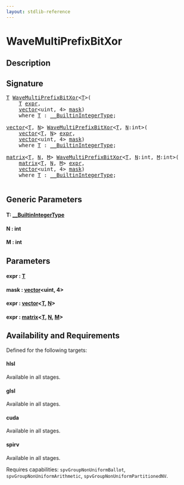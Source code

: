 ```yaml
---
layout: stdlib-reference
---
```


# WaveMultiPrefixBitXor

## Description





## Signature 

<pre>
<a href="wavemultiprefixbitxor-049fi.md#typeparam-T" class="code_type">T</a> <a href="wavemultiprefixbitxor-049fi.md">WaveMultiPrefixBitXor</a>&lt;<a href="wavemultiprefixbitxor-049fi.md#typeparam-T" class="code_type">T</a>&gt;(
    <a href="wavemultiprefixbitxor-049fi.md#typeparam-T" class="code_type">T</a> <a href="wavemultiprefixbitxor-049fi.md#decl-expr" class="code_param">expr</a>,
    <a href="../types/vector/index.md" class="code_type">vector</a>&lt;<span class="code_keyword">uint</span>, 4&gt; <a href="wavemultiprefixbitxor-049fi.md#decl-mask" class="code_param">mask</a>)
    <span class='code_keyword'>where</span> <a href="wavemultiprefixbitxor-049fi.md#typeparam-T" class="code_type">T</a> : <a href="../interfaces/0_builtinintegertype-029g/index.md" class="code_type">__BuiltinIntegerType</a>;

<a href="../types/vector/index.md" class="code_type">vector</a>&lt;<a href="wavemultiprefixbitxor-049fi.md#typeparam-T" class="code_type">T</a>, <a href="wavemultiprefixbitxor-049fi.md#decl-N" class="code_var">N</a>&gt; <a href="wavemultiprefixbitxor-049fi.md">WaveMultiPrefixBitXor</a>&lt;<a href="wavemultiprefixbitxor-049fi.md#typeparam-T" class="code_type">T</a>, <a href="wavemultiprefixbitxor-049fi.md#decl-N" class="code_var">N</a>:<span class="code_keyword">int</span>&gt;(
    <a href="../types/vector/index.md" class="code_type">vector</a>&lt;<a href="wavemultiprefixbitxor-049fi.md#typeparam-T" class="code_type">T</a>, <a href="wavemultiprefixbitxor-049fi.md#decl-N" class="code_var">N</a>&gt; <a href="wavemultiprefixbitxor-049fi.md#decl-expr" class="code_param">expr</a>,
    <a href="../types/vector/index.md" class="code_type">vector</a>&lt;<span class="code_keyword">uint</span>, 4&gt; <a href="wavemultiprefixbitxor-049fi.md#decl-mask" class="code_param">mask</a>)
    <span class='code_keyword'>where</span> <a href="wavemultiprefixbitxor-049fi.md#typeparam-T" class="code_type">T</a> : <a href="../interfaces/0_builtinintegertype-029g/index.md" class="code_type">__BuiltinIntegerType</a>;

<a href="../types/matrix/index.md" class="code_type">matrix</a>&lt;<a href="wavemultiprefixbitxor-049fi.md#typeparam-T" class="code_type">T</a>, <a href="wavemultiprefixbitxor-049fi.md#decl-N" class="code_var">N</a>, <a href="wavemultiprefixbitxor-049fi.md#decl-M" class="code_var">M</a>&gt; <a href="wavemultiprefixbitxor-049fi.md">WaveMultiPrefixBitXor</a>&lt;<a href="wavemultiprefixbitxor-049fi.md#typeparam-T" class="code_type">T</a>, <a href="wavemultiprefixbitxor-049fi.md#decl-N" class="code_var">N</a>:<span class="code_keyword">int</span>, <a href="wavemultiprefixbitxor-049fi.md#decl-M" class="code_var">M</a>:<span class="code_keyword">int</span>&gt;(
    <a href="../types/matrix/index.md" class="code_type">matrix</a>&lt;<a href="wavemultiprefixbitxor-049fi.md#typeparam-T" class="code_type">T</a>, <a href="wavemultiprefixbitxor-049fi.md#decl-N" class="code_var">N</a>, <a href="wavemultiprefixbitxor-049fi.md#decl-M" class="code_var">M</a>&gt; <a href="wavemultiprefixbitxor-049fi.md#decl-expr" class="code_param">expr</a>,
    <a href="../types/vector/index.md" class="code_type">vector</a>&lt;<span class="code_keyword">uint</span>, 4&gt; <a href="wavemultiprefixbitxor-049fi.md#decl-mask" class="code_param">mask</a>)
    <span class='code_keyword'>where</span> <a href="wavemultiprefixbitxor-049fi.md#typeparam-T" class="code_type">T</a> : <a href="../interfaces/0_builtinintegertype-029g/index.md" class="code_type">__BuiltinIntegerType</a>;

</pre>

## Generic Parameters

####  <a id="typeparam-T"></a>T: [\_\_BuiltinIntegerType](../interfaces/0_builtinintegertype-029g/index.md)
####  <a id="decl-N"></a>N  : int
####  <a id="decl-M"></a>M  : int

## Parameters

####  <a id="decl-expr"></a>expr  : [T](wavemultiprefixbitxor-049fi.md#typeparam-T)
####  <a id="decl-mask"></a>mask  : [vector](../types/vector/index.md)\<uint, 4\>
####  <a id="decl-expr"></a>expr  : [vector](../types/vector/index.md)\<[T](../types/vector/index.md#typeparam-T), [N](../types/vector/index.md#decl-N)\>
####  <a id="decl-expr"></a>expr  : [matrix](../types/matrix/index.md)\<[T](../types/matrix/t-0.md), [N](../types/matrix/index.md#decl-N), [M](../types/matrix/index.md#decl-M)\>

## Availability and Requirements

Defined for the following targets:

#### hlsl
Available in all stages.

#### glsl
Available in all stages.

#### cuda
Available in all stages.

#### spirv
Available in all stages.

Requires capabilities: `spvGroupNonUniformBallot`, `spvGroupNonUniformArithmetic`, `spvGroupNonUniformPartitionedNV`.



<script>
// Fix .md links to .html when on ReadTheDocs
if (window.location.hostname.includes('readthedocs') || 
    window.location.hostname.includes('rtfd.io')) {
  document.addEventListener('DOMContentLoaded', function() {
    const links = document.querySelectorAll('a');
    links.forEach(link => {
      const href = link.getAttribute('href');
      if (href && href.includes('.md')) {
        // This regex will handle .md links with or without fragment identifiers or query parameters
        link.href = link.href.replace(/(.+)\.md(#[^?]*)?(\?.*)?$/, '$1.html$2$3');
      }
    });
  });
}
</script>

